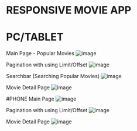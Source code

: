 # RESPONSIVE MOVIE APP

# PC/TABLET
Main Page - Popular Movies
![image](https://github.com/user-attachments/assets/f5cf7f42-7aea-4f7e-b61f-86277eb70cee)

Pagination with using Limit/Offset
![image](https://github.com/user-attachments/assets/3c3c6aa4-2e0c-40f5-8453-9d686bd6d70d)

Searchbar (Searching Popular Movies)
![image](https://github.com/user-attachments/assets/90e90780-24fb-4756-9c09-8a9498df346f)

Movie Detail Page
![image](https://github.com/user-attachments/assets/45c4f513-0bb5-4911-b41e-b34e25dfb2dc)

#PHONE
Main Page 
![image](https://github.com/user-attachments/assets/570556ea-01a5-4b40-9b3f-177689abb9bd)

Pagination with using Limit/Offset
![image](https://github.com/user-attachments/assets/b8d3eb8f-c8fe-45dd-bf7e-1efacd2c1c9f)

Movie Detail Page
![image](https://github.com/user-attachments/assets/66398a1b-3517-4534-b43f-81b2c95f29be)
